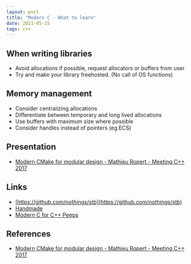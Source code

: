 ```yaml
---
layout: post
title: "Modern C - What to learn"
date: 2021-05-25
tags: c++
---
```


## When writing libraries
* Avoid allocations if possible, request allocators or buffers from user
* Try and make your library freehosted. (No call of OS functions)

## Memory management
* Consider centralizing allocations
* Differentiate between temporary and long lived allocations
* Use buffers with maximum size where possible
* Consider handles instead of pointers (eg.ECS)

## Presentation
* [Modern CMake for modular design - Mathieu Ropert - Meeting C++ 2017](https://www.youtube.com/watch?v=ztrnb-bVVPo)

## Links
* [https://github.com/nothings/stb](https://github.com/nothings/stb)
* [Handmade](https://handmade.network/)
* [Modern C for C++ Peeps](https://floooh.github.io/2019/09/27/modern-c-for-cpp-peeps.html)

## References
* [Modern CMake for modular design - Mathieu Ropert - Meeting C++ 2017](https://www.youtube.com/watch?v=ztrnb-bVVPo)
